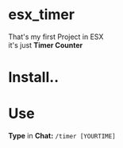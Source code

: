 # esx_timer

That's my first Project in ESX  
it's just **Timer Counter**    

# Install..



# Use

**Type** in **Chat:** ``/timer [YOURTIME]``


